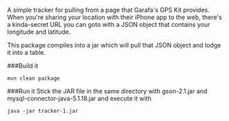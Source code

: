 A simple tracker for pulling from a page that Garafa's GPS Kit provides. When you're sharing
your location with their iPhone app to the web, there's a kinda-secret URL you can goto with
a JSON object that contains your longitude and latitude.

This package compiles into a jar which will pull that JSON object and lodge it into a table.

###Build it
```
mvn clean package
```

###Run it
Stick the JAR file in the same directory with gson-2.1.jar and
mysql-connector-java-5.1.18.jar and execute it with

```
java -jar tracker-1.jar
```